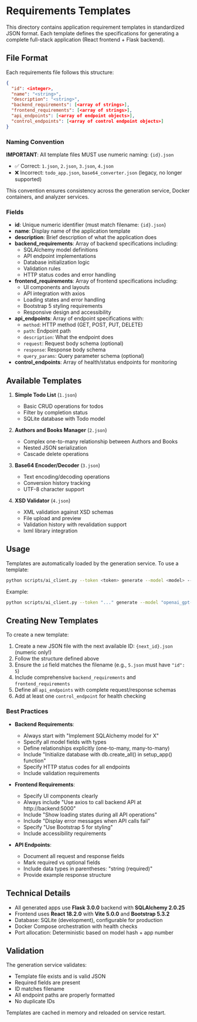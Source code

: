 # Requirements Templates

This directory contains application requirement templates in standardized JSON format. Each template defines the specifications for generating a complete full-stack application (React frontend + Flask backend).

## File Format

Each requirements file follows this structure:

```json
{
  "id": <integer>,
  "name": "<string>",
  "description": "<string>",
  "backend_requirements": [<array of strings>],
  "frontend_requirements": [<array of strings>],
  "api_endpoints": [<array of endpoint objects>],
  "control_endpoints": [<array of control endpoint objects>]
}
```

### Naming Convention

**IMPORTANT**: All template files MUST use numeric naming: `{id}.json`
- ✅ Correct: `1.json`, `2.json`, `3.json`, `4.json`
- ❌ Incorrect: `todo_app.json`, `base64_converter.json` (legacy, no longer supported)

This convention ensures consistency across the generation service, Docker containers, and analyzer services.

### Fields

- **id**: Unique numeric identifier (must match filename: `{id}.json`)
- **name**: Display name of the application template
- **description**: Brief description of what the application does
- **backend_requirements**: Array of backend specifications including:
  - SQLAlchemy model definitions
  - API endpoint implementations
  - Database initialization logic
  - Validation rules
  - HTTP status codes and error handling
- **frontend_requirements**: Array of frontend specifications including:
  - UI components and layouts
  - API integration with axios
  - Loading states and error handling
  - Bootstrap 5 styling requirements
  - Responsive design and accessibility
- **api_endpoints**: Array of endpoint specifications with:
  - `method`: HTTP method (GET, POST, PUT, DELETE)
  - `path`: Endpoint path
  - `description`: What the endpoint does
  - `request`: Request body schema (optional)
  - `response`: Response body schema
  - `query_params`: Query parameter schema (optional)
- **control_endpoints**: Array of health/status endpoints for monitoring

## Available Templates

1. **Simple Todo List** (`1.json`)
   - Basic CRUD operations for todos
   - Filter by completion status
   - SQLite database with Todo model

2. **Authors and Books Manager** (`2.json`)
   - Complex one-to-many relationship between Authors and Books
   - Nested JSON serialization
   - Cascade delete operations

3. **Base64 Encoder/Decoder** (`3.json`)
   - Text encoding/decoding operations
   - Conversion history tracking
   - UTF-8 character support

4. **XSD Validator** (`4.json`)
   - XML validation against XSD schemas
   - File upload and preview
   - Validation history with revalidation support
   - lxml library integration

## Usage

Templates are automatically loaded by the generation service. To use a template:

```bash
python scripts/ai_client.py --token <token> generate --model <model> --app-num <num> --template-id <id>
```

Example:
```bash
python scripts/ai_client.py --token "..." generate --model "openai_gpt-4" --app-num 1 --template-id 2
```

## Creating New Templates

To create a new template:

1. Create a new JSON file with the next available ID: `{next_id}.json` (numeric only!)
2. Follow the structure defined above
3. Ensure the `id` field matches the filename (e.g., `5.json` must have `"id": 5`)
4. Include comprehensive `backend_requirements` and `frontend_requirements`
5. Define all `api_endpoints` with complete request/response schemas
6. Add at least one `control_endpoint` for health checking

### Best Practices

- **Backend Requirements**:
  - Always start with "Implement SQLAlchemy model for X"
  - Specify all model fields with types
  - Define relationships explicitly (one-to-many, many-to-many)
  - Include "Initialize database with db.create_all() in setup_app() function"
  - Specify HTTP status codes for all endpoints
  - Include validation requirements

- **Frontend Requirements**:
  - Specify UI components clearly
  - Always include "Use axios to call backend API at http://backend:5000"
  - Include "Show loading states during all API operations"
  - Include "Display error messages when API calls fail"
  - Specify "Use Bootstrap 5 for styling"
  - Include accessibility requirements

- **API Endpoints**:
  - Document all request and response fields
  - Mark required vs optional fields
  - Include data types in parentheses: "string (required)"
  - Provide example response structure

## Technical Details

- All generated apps use **Flask 3.0.0** backend with **SQLAlchemy 2.0.25**
- Frontend uses **React 18.2.0** with **Vite 5.0.0** and **Bootstrap 5.3.2**
- Database: SQLite (development), configurable for production
- Docker Compose orchestration with health checks
- Port allocation: Deterministic based on model hash + app number

## Validation

The generation service validates:
- Template file exists and is valid JSON
- Required fields are present
- ID matches filename
- All endpoint paths are properly formatted
- No duplicate IDs

Templates are cached in memory and reloaded on service restart.
